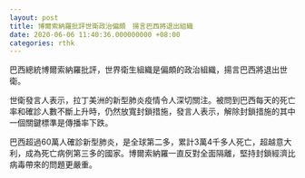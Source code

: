 ```yaml
---
layout: post
title: 博爾索納羅批評世衛政治偏頗　揚言巴西將退出組織
date: 2020-06-06 11:40:36.000000000 +08:00
categories: rthk
---
```


巴西總統博爾索納羅批評，世界衛生組織是偏頗的政治組織，揚言巴西將退出世衛。

世衛發言人表示，拉丁美洲的新型肺炎疫情令人深切關注。被問到巴西每天的死亡率和確診人數不斷上升時，仍然放寬封鎖措施，發言人表示，解除封鎖措施的其中一個關鍵標準是傳播率下跌。

巴西超過60萬人確診新型肺炎，是全球第二多，累計3萬4千多人死亡，超越意大利，成為死亡病例第三多的國家。博爾索納羅一直反對全面隔離，堅持封鎖經濟比病毒帶來的問題更嚴重。
